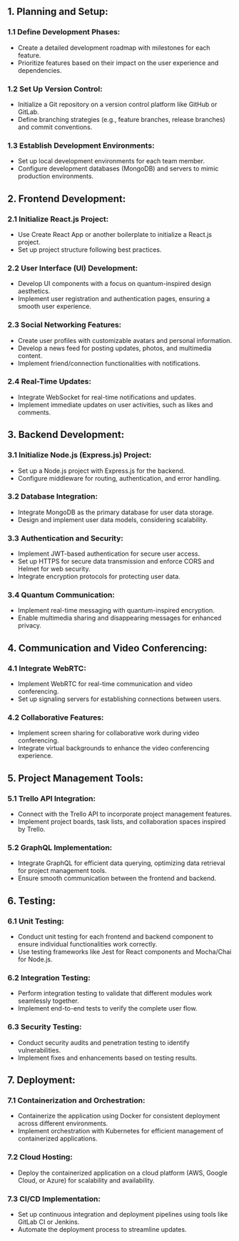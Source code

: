 ## 1. Planning and Setup:

### 1.1 Define Development Phases:
   - Create a detailed development roadmap with milestones for each feature.
   - Prioritize features based on their impact on the user experience and dependencies.

### 1.2 Set Up Version Control:
   - Initialize a Git repository on a version control platform like GitHub or GitLab.
   - Define branching strategies (e.g., feature branches, release branches) and commit conventions.

### 1.3 Establish Development Environments:
   - Set up local development environments for each team member.
   - Configure development databases (MongoDB) and servers to mimic production environments.

## 2. Frontend Development:

### 2.1 Initialize React.js Project:
   - Use Create React App or another boilerplate to initialize a React.js project.
   - Set up project structure following best practices.

### 2.2 User Interface (UI) Development:
   - Develop UI components with a focus on quantum-inspired design aesthetics.
   - Implement user registration and authentication pages, ensuring a smooth user experience.

### 2.3 Social Networking Features:
   - Create user profiles with customizable avatars and personal information.
   - Develop a news feed for posting updates, photos, and multimedia content.
   - Implement friend/connection functionalities with notifications.

### 2.4 Real-Time Updates:
   - Integrate WebSocket for real-time notifications and updates.
   - Implement immediate updates on user activities, such as likes and comments.

## 3. Backend Development:

### 3.1 Initialize Node.js (Express.js) Project:
   - Set up a Node.js project with Express.js for the backend.
   - Configure middleware for routing, authentication, and error handling.

### 3.2 Database Integration:
   - Integrate MongoDB as the primary database for user data storage.
   - Design and implement user data models, considering scalability.

### 3.3 Authentication and Security:
   - Implement JWT-based authentication for secure user access.
   - Set up HTTPS for secure data transmission and enforce CORS and Helmet for web security.
   - Integrate encryption protocols for protecting user data.

### 3.4 Quantum Communication:
   - Implement real-time messaging with quantum-inspired encryption.
   - Enable multimedia sharing and disappearing messages for enhanced privacy.

## 4. Communication and Video Conferencing:

### 4.1 Integrate WebRTC:
   - Implement WebRTC for real-time communication and video conferencing.
   - Set up signaling servers for establishing connections between users.

### 4.2 Collaborative Features:
   - Implement screen sharing for collaborative work during video conferencing.
   - Integrate virtual backgrounds to enhance the video conferencing experience.

## 5. Project Management Tools:

### 5.1 Trello API Integration:
   - Connect with the Trello API to incorporate project management features.
   - Implement project boards, task lists, and collaboration spaces inspired by Trello.

### 5.2 GraphQL Implementation:
   - Integrate GraphQL for efficient data querying, optimizing data retrieval for project management tools.
   - Ensure smooth communication between the frontend and backend.

## 6. Testing:

### 6.1 Unit Testing:
   - Conduct unit testing for each frontend and backend component to ensure individual functionalities work correctly.
   - Use testing frameworks like Jest for React components and Mocha/Chai for Node.js.

### 6.2 Integration Testing:
   - Perform integration testing to validate that different modules work seamlessly together.
   - Implement end-to-end tests to verify the complete user flow.

### 6.3 Security Testing:
   - Conduct security audits and penetration testing to identify vulnerabilities.
   - Implement fixes and enhancements based on testing results.

## 7. Deployment:

### 7.1 Containerization and Orchestration:
   - Containerize the application using Docker for consistent deployment across different environments.
   - Implement orchestration with Kubernetes for efficient management of containerized applications.

### 7.2 Cloud Hosting:
   - Deploy the containerized application on a cloud platform (AWS, Google Cloud, or Azure) for scalability and availability.

### 7.3 CI/CD Implementation:
   - Set up continuous integration and deployment pipelines using tools like GitLab CI or Jenkins.
   - Automate the deployment process to streamline updates.
